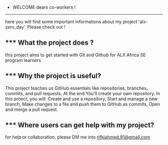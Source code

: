 * WELCOME dears co-workers !
--------------------------------
here you will find some important informations about my project 'alx-zero_day'. Please check out !

*** What the project does ?
--------------------------------
this project aims to get started with Git and Github for ALX Africa SE program learners

*** Why the project is useful?
--------------------------------
This project teaches us GitHub essentials like repositories, branches, commits, and pull        requests. At the end You'll create your own repository. In this proect, you will: Create and use a repository, Start and manage a new branch, Make changes to a file and push them to GitHub as commits, Open and merge a pull request.

*** Where users can get help with my project?
--------------------------------
for help or collaboration, please DM me into rifkiahmed.91@gmail.com
